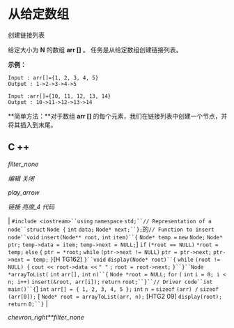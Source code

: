 # 从给定数组

创建链接列表

给定大小为 **N** 的数组 **arr []** 。 任务是从给定数组创建链接列表。

**示例：**

```
Input : arr[]={1, 2, 3, 4, 5}
Output : 1->2->3->4->5

Input :arr[]={10, 11, 12, 13, 14}
Output : 10->11->12->13->14

```

**简单方法：**对于数组 **arr []** 的每个元素，我们在链接列表中创建一个节点，并将其插入到末尾。

## C ++

*filter_none*

*编辑*
*关闭*

*play_arrow*

*链接*
*亮度_4*
*代码*

| `#include <iostream>``using` `namespace` `std;``// Representation of a node``struct` `Node {` `int` `data;` `Node* next;``};`的`// Function to insert node``void` `insert(Node** root,` `int` `item)``{` `Node* temp =` `new` `Node;` `Node* ptr;` `temp->data = item;` `temp->next = NULL;`] `if` `(*root == NULL)` `*root = temp;` `else` `{` `ptr = *root;` `while` `(ptr->next != NULL)` `ptr = ptr->next;` `ptr->next = temp;` `}`[H TG162] `}``void` `display(Node* root)``{` `while` `(root != NULL) {` `cout << root->data <<` `" "` `;` `root = root->next;` `}``}``Node *arrayToList(` `int` `arr[],` `int` `n)``{` `Node *root = NULL;` `for` `(` `int` `i = 0; i < n; i++)` `insert(&root, arr[i]);` `return` `root;``}``// Driver code``int` `main()``{`] `int` `arr[] = { 1, 2, 3, 4, 5 };` `int` `n =` `sizeof` `(arr) /` `sizeof` `(arr[0]);` [ `Node* root = arrayToList(arr, n);` [HTG2 09] `display(root);` `return` `0;``}` |

*chevron_right**filter_none*